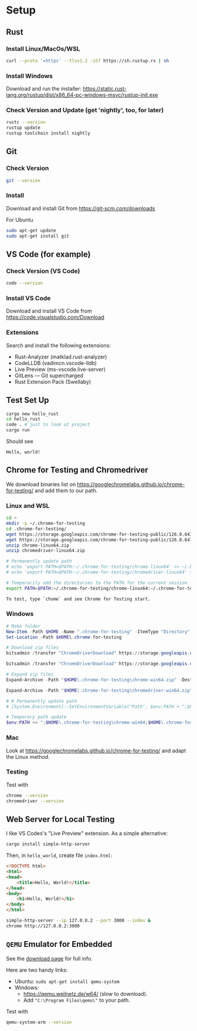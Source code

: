 # Setup

## Rust

### Install Linux/MacOs/WSL

```bash
curl --proto '=https' --tlsv1.2 -sSf https://sh.rustup.rs | sh
```

### Install Windows

Download and run the installer: <https://static.rust-lang.org/rustup/dist/x86_64-pc-windows-msvc/rustup-init.exe>

### Check Version and Update (get 'nightly', too, for later)

```bash
rustc --version
rustup update
rustup toolchain install nightly
```

## Git

### Check Version

```bash
git --version
```

### Install

Download and install Git from <https://git-scm.com/downloads>

For Ubuntu

```bash
sudo apt-get update
sudo apt-get install git
```

## VS Code (for example)

### Check Version (VS Code)

```bash
code --version
````

### Install VS Code

Download and install VS Code from <https://code.visualstudio.com/Download>

### Extensions

Search and install the following extensions:

* Rust-Analyzer (matklad.rust-analyzer)
* CodeLLDB (vadimcn.vscode-lldb)
* Live Preview (ms-vscode.live-server)
* GitLens — Git supercharged
* Rust Extension Pack (Swellaby)

## Test Set Up

```bash
cargo new hello_rust
cd hello_rust
code . # just to look at project
cargo run
```

Should see

```text
Hello, world!
```

## Chrome for Testing and Chromedriver

We download binaries list on <https://googlechromelabs.github.io/chrome-for-testing/> and add them to our path.

### Linux and WSL

```bash
cd ~
mkdir -p ~/.chrome-for-testing
cd .chrome-for-testing/
wget https://storage.googleapis.com/chrome-for-testing-public/126.0.6478.61/linux64/chrome-linux64.zip
wget https://storage.googleapis.com/chrome-for-testing-public/126.0.6478.61/linux64/chromedriver-linux64.zip
unzip chrome-linux64.zip
unzip chromedriver-linux64.zip

# Permanently update path
# echo 'export PATH=$PATH:~/.chrome-for-testing/chrome-linux64' >> ~/.bashrc
# echo 'export PATH=$PATH:~/.chrome-for-testing/chromedriver-linux64' >> ~/.bashrc

# Temporarily add the directories to the PATH for the current session
export PATH=$PATH:~/.chrome-for-testing/chrome-linux64:~/.chrome-for-testing/chromedriver-linux64

To test, type `chome` and see Chrome for Testing start.

```

### Windows

```powershell
# Make folder
New-Item -Path $HOME -Name ".chrome-for-testing" -ItemType "Directory"
Set-Location -Path $HOME\.chrome-for-testing

# Download zip files
bitsadmin /transfer "ChromeDriverDownload" https://storage.googleapis.com/chrome-for-testing-public/126.0.6478.61/win64/chrome-win64.zip $HOME\.chrome-for-testing\chrome-win64.zip

bitsadmin /transfer "ChromeDriverDownload" https://storage.googleapis.com/chrome-for-testing-public/126.0.6478.61/win64/chromedriver-win64.zip $HOME\.chrome-for-testing\chromedriver-win64.zip

# Expand zip files
Expand-Archive -Path "$HOME\.chrome-for-testing\chrome-win64.zip" -DestinationPath "$HOME\.chrome-for-testing"

Expand-Archive -Path "$HOME\.chrome-for-testing\chromedriver-win64.zip" -DestinationPath "$HOME\.chrome-for-testing"

# # Permanently update path
# [System.Environment]::SetEnvironmentVariable("Path", $env:PATH + ";$HOME\.chrome-for-testing\chrome-win64;$HOME\.chrome-for-testing\chromedriver-win64", [System.EnvironmentVariableTarget]::User)

# Temporary path update
$env:PATH += ";$HOME\.chrome-for-testing\chrome-win64;$HOME\.chrome-for-testing\chromedriver-win64"

```

### Mac

Look at <https://googlechromelabs.github.io/chrome-for-testing/> and adapt the Linux method.

### Testing

Test with

```bash
chrome --version
chromedriver --version
```

## Web Server for Local Testing

I like VS Codes's "Live Preview" extension. As a simple alternative:

```bash
cargo install simple-http-server
```

Then, in `hello_world`, create file `index.html`:

```html
<!DOCTYPE html>
<html>
<head>
    <title>Hello, World!</title>
</head>
<body>
    <h1>Hello, World!</h1>
</body>
</html>
```

```bash
simple-http-server --ip 127.0.0.2 --port 3000 --index &
chrome http://127.0.0.2:3000
```

## `QEMU` Emulator for Embedded

See the [download page](https://www.qemu.org/download/) for full info.

Here are two handy links:

* Ubuntu: `sudo apt-get install qemu-system`
* Windows:
  * <https://qemu.weilnetz.de/w64/> (slow to download).
  * Add `"C:\Program Files\qemu\"` to your path.

Test with

```bash
qemu-system-arm --version
```
